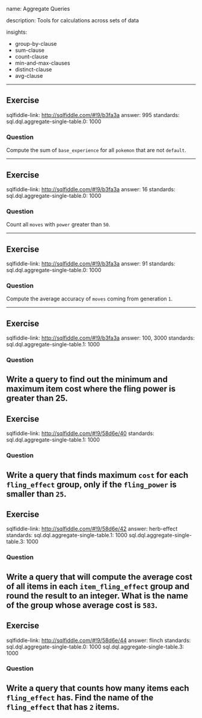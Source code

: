 name: Aggregate Queries

description: Tools for calculations across sets of data

insights:
  - group-by-clause
  - sum-clause
  - count-clause
  - min-and-max-clauses
  - distinct-clause
  - avg-clause

---
## Exercise
sqlfiddle-link: http://sqlfiddle.com/#!9/b3fa3a
answer: 995
standards:
  sql.dql.aggregate-single-table.0: 1000
### Question
Compute the sum of `base_experience` for all `pokemon` that are not `default`.

---
## Exercise
sqlfiddle-link: http://sqlfiddle.com/#!9/b3fa3a
answer: 16
standards:
  sql.dql.aggregate-single-table.0: 1000
### Question
Count all `moves` with `power` greater than `50`.

---
## Exercise
sqlfiddle-link: http://sqlfiddle.com/#!9/b3fa3a
answer: 91
standards:
  sql.dql.aggregate-single-table.0: 1000
### Question
Compute the average accuracy of `moves` coming from generation `1`.

---
## Exercise
sqlfiddle-link: http://sqlfiddle.com/#!9/b3fa3a
answer: 100, 3000
standards:
  sql.dql.aggregate-single-table.1: 1000
### Question
Write a query to find out the minimum and maximum item cost where the fling power is greater than 25.
---
## Exercise
sqlfiddle-link: http://sqlfiddle.com/#!9/58d6e/40
standards:
  sql.dql.aggregate-single-table.1: 1000
### Question

Write a query that finds maximum `cost` for each `fling_effect` group, only if the `fling_power` is smaller than `25`.
---
## Exercise
sqlfiddle-link: http://sqlfiddle.com/#!9/58d6e/42
answer: herb-effect
standards:
  sql.dql.aggregate-single-table.1: 1000
  sql.dql.aggregate-single-table.3: 1000
### Question
Write a query that will compute the average cost of all items in each `item_fling_effect` group and round the result to an integer.
What is the name of the group whose average cost is `583`.
---
## Exercise
sqlfiddle-link: http://sqlfiddle.com/#!9/58d6e/44
answer: flinch
standards:
  sql.dql.aggregate-single-table.0: 1000
  sql.dql.aggregate-single-table.3: 1000
### Question
Write a query that counts how many items each `fling_effect` has. Find the name of the `fling_effect` that has `2` items.
---
